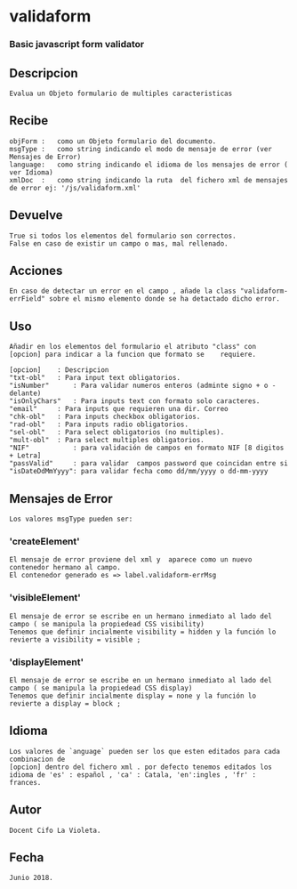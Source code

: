 # validaform

### Basic javascript form validator


## Descripcion	
	Evalua un Objeto formulario de multiples caracteristicas

## Recibe		
	objForm	:	como un Objeto formulario del documento. 
	msgType	:	como string indicando el modo de mensaje de error (ver Mensajes de Error)
	language:	como string indicando el idioma de los mensajes de error ( ver Idioma)
	xmlDoc	:	como string indicando la ruta  del fichero xml de mensajes de error ej: '/js/validaform.xml'

## Devuelve		
	True si todos los elementos del formulario son correctos.
	False en caso de existir un campo o mas, mal rellenado.
## Acciones  
	En caso de detectar un error en el campo , añade la class "validaform-errField" sobre el mismo elemento donde se ha detactado dicho error.
					 
## Uso	
	Añadir en los elementos del formulario el atributo "class" con [opcion] para indicar a la funcion que formato se  	requiere.
					
	[opcion]	: Descripcion
	"txt-obl"	: Para input text obligatorios.
	"isNumber"      : Para validar numeros enteros (adminte signo + o - delante)
	"isOnlyChars" 	: Para inputs text con formato solo caracteres.
	"email"		: Para inputs que requieren una dir. Correo
	"chk-obl"	: Para inputs checkbox obligatorios.
	"rad-obl"	: Para inputs radio obligatorios.
	"sel-obl"	: Para select obligatorios (no multiples).
	"mult-obl"	: Para select multiples obligatorios.
	"NIF"           : para validación de campos en formato NIF [8 digitos + Letra]
	"passValid"     : para validar  campos password que coincidan entre si
	"isDateDdMmYyyy": para validar fecha como dd/mm/yyyy o dd-mm-yyyy
				
## Mensajes de Error 
	Los valores msgType pueden ser:
				
###  'createElement' 	
	El mensaje de error proviene del xml y  aparece como un nuevo contenedor hermano al campo.
	El contenedor generado es => label.validaform-errMsg
###  'visibleElement'
	El mensaje de error se escribe en un hermano inmediato al lado del campo ( se manipula la propiedead CSS visibility)
 	Tenemos que definir incialmente visibility = hidden y la función lo revierte a visibility = visible ;
###  'displayElement'
	El mensaje de error se escribe en un hermano inmediato al lado del campo ( se manipula la propiedead CSS display)
	Tenemos que definir incialmente display = none y la función lo revierte a display = block ;
## Idioma
	Los valores de `anguage` pueden ser los que esten editados para cada combinacion de 
	[opcion] dentro del fichero xml . por defecto tenemos editados los idioma de 'es' : español , 'ca' : Catala, 'en':ingles , 'fr' : frances. 

## Autor		
	Docent Cifo La Violeta.				
## Fecha		
	Junio 2018.

